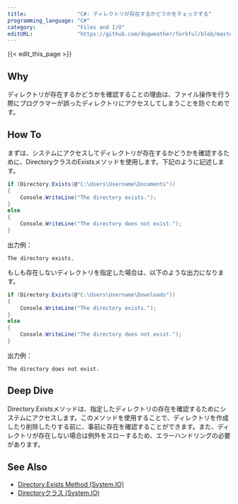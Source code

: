 ```yaml
---
title:                "C#: ディレクトリが存在するかどうかをチェックする"
programming_language: "C#"
category:             "Files and I/O"
editURL:              "https://github.com/dogweather/forkful/blob/master/content/ja/c-sharp/checking-if-a-directory-exists.md"
---
```


{{< edit_this_page >}}

## Why
ディレクトリが存在するかどうかを確認することの理由は、ファイル操作を行う際にプログラマーが誤ったディレクトリにアクセスしてしまうことを防ぐためです。

## How To
まずは、システムにアクセスしてディレクトリが存在するかどうかを確認するために、DirectoryクラスのExistsメソッドを使用します。下記のように記述します。

```C#
if (Directory.Exists(@"C:\Users\Username\Documents"))
{
    Console.WriteLine("The directory exists.");
}
else
{
    Console.WriteLine("The directory does not exist.");
}
```

出力例：
```
The directory exists.
```

もしも存在しないディレクトリを指定した場合は、以下のような出力になります。

```C#
if (Directory.Exists(@"C:\Users\Username\Downloads"))
{
    Console.WriteLine("The directory exists.");
}
else
{
    Console.WriteLine("The directory does not exist.");
}
```

出力例：
```
The directory does not exist.
```

## Deep Dive
Directory.Existsメソッドは、指定したディレクトリの存在を確認するためにシステムにアクセスします。このメソッドを使用することで、ディレクトリを作成したり削除したりする前に、事前に存在を確認することができます。また、ディレクトリが存在しない場合は例外をスローするため、エラーハンドリングの必要があります。

## See Also
- [Directory.Exists Method (System.IO)](https://docs.microsoft.com/en-us/dotnet/api/system.io.directory.exists?view=netcore-3.1)
- [Directoryクラス (System.IO)](https://docs.microsoft.com/ja-jp/dotnet/api/system.io.directory?view=netcore-3.1)